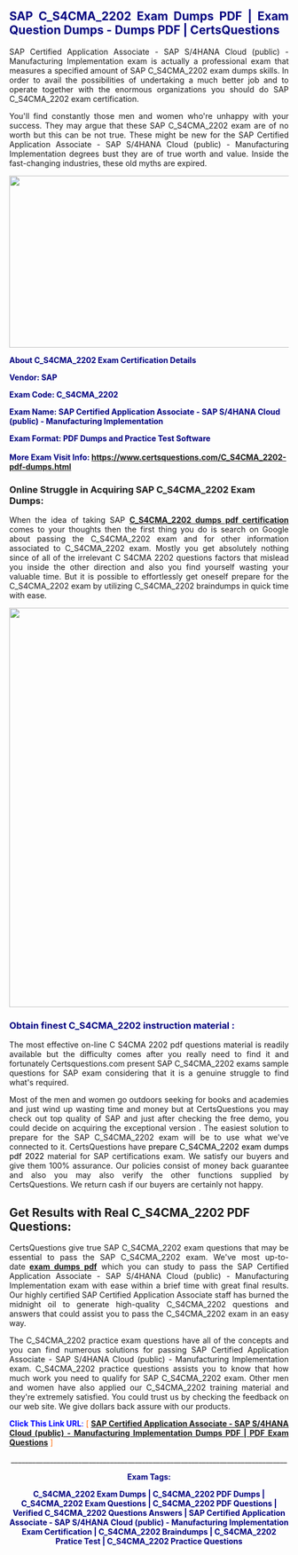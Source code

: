 <h2 style="text-align: justify;"><span style="color: #000080;">SAP C_S4CMA_2202 Exam Dumps PDF | Exam Question Dumps - Dumps PDF | CertsQuestions</span></h2>
<p style="text-align: justify;">SAP Certified Application Associate - SAP S/4HANA Cloud (public) - Manufacturing Implementation exam is actually a professional exam that measures a specified amount of SAP  C_S4CMA_2202 exam dumps skills. In order to avail the possibilities of undertaking a much better job and to operate together with the enormous organizations you should do SAP C_S4CMA_2202 exam certification.</p>
<p style="text-align: justify;">You'll find constantly those men and women who're unhappy with your success. They may argue that these SAP  C_S4CMA_2202 exam are of no worth but this can be not true. These might be new for the SAP Certified Application Associate - SAP S/4HANA Cloud (public) - Manufacturing Implementation degrees bust they are of true worth and value. Inside the fast-changing industries, these old myths are expired.</p>
<p><img style="display: block; margin-left: auto; margin-right: auto;" src="https://i.imgur.com/eaP4ae9.png" width="840" height="310" /></p>
<p><span style="color: #000080;"><strong>About C_S4CMA_2202 Exam Certification Details</strong></span></p>
<p><span style="color: #000080;"><strong>Vendor: SAP<br /></strong></span></p>
<p><span style="color: #000080;"><strong>Exam Code: C_S4CMA_2202</strong></span></p>
<p><span style="color: #000080;"><strong>Exam Name: SAP Certified Application Associate - SAP S/4HANA Cloud (public) - Manufacturing Implementation</strong></span></p>
<p><span style="color: #000080;"><strong>Exam Format: PDF Dumps and Practice Test Software<br /><br />More Exam Visit Info: <span style="color: #ff6600;"><a href="https://www.certsquestions.com/C_S4CMA_2202-pdf-dumps.html">https://www.certsquestions.com/C_S4CMA_2202-pdf-dumps.html</a></span></strong></span></p>
<h3>Online Struggle in Acquiring SAP C_S4CMA_2202 Exam Dumps:</h3>
<p style="text-align: justify;">When the idea of taking SAP <a href="https://www.certsquestions.com/C_S4CMA_2202-pdf-dumps.html"><strong> C_S4CMA_2202 dumps pdf certification</strong></a> comes to your thoughts then the first thing you do is search on Google about passing the C_S4CMA_2202 exam and for other information associated to C_S4CMA_2202 exam. Mostly you get absolutely nothing since of all of the irrelevant C S4CMA 2202 questions factors that mislead you inside the other direction and also you find yourself wasting your valuable time. But it is possible to effortlessly get oneself prepare for the C_S4CMA_2202 exam by utilizing C_S4CMA_2202 braindumps in quick time with ease.</p>
<p><a href="https://www.certsquestions.com/C_S4CMA_2202-pdf-dumps.html"><img style="display: block; margin-left: auto; margin-right: auto;" src="https://i.imgur.com/pxhoKQ2.png" width="720" /></a></p>
<h3><span style="color: #000080;">Obtain finest  C_S4CMA_2202 instruction material :</span></h3>
<p style="text-align: justify;">The most effective on-line C S4CMA 2202 pdf questions material is readily available but the difficulty comes after you really need to find it and fortunately Certsquestions.com present SAP C_S4CMA_2202 exams sample questions for SAP  exam considering that it is a genuine struggle to find what's required.</p>
<p style="text-align: justify;">Most of the men and women go outdoors seeking for books and academies and just wind up wasting time and money but at CertsQuestions you may check out top quality of SAP  and just after checking the free demo, you could decide on acquiring the exceptional version . The easiest solution to prepare for the SAP C_S4CMA_2202 exam will be to use what we've connected to it. CertsQuestions have <span style="color: #000000;">prepare C_S4CMA_2202 exam dumps pdf 2022</span> material for SAP certifications exam. We satisfy our buyers and give them 100% assurance. Our policies consist of money back guarantee and also you may also verify the other functions supplied by CertsQuestions. We return cash if our buyers are certainly not happy.</p>
<h2>Get Results with Real C_S4CMA_2202 PDF Questions:</h2>
<p style="text-align: justify;">CertsQuestions give true SAP C_S4CMA_2202 exam questions that may be essential to pass the SAP  C_S4CMA_2202 exam. We've most up-to-date<strong>&nbsp;<a href="https://www.certsquestions.com/">exam dumps pdf</a></strong>&nbsp;which you can study to pass the SAP Certified Application Associate - SAP S/4HANA Cloud (public) - Manufacturing Implementation exam with ease within a brief time with great final results. Our highly certified SAP Certified Application Associate staff has burned the midnight oil to generate high-quality C_S4CMA_2202 questions and answers that could assist you to pass the C_S4CMA_2202 exam in an easy way.</p>
<p style="text-align: justify;">The C_S4CMA_2202 practice exam questions have all of the concepts and you can find numerous solutions for passing SAP Certified Application Associate - SAP S/4HANA Cloud (public) - Manufacturing Implementation exam. C_S4CMA_2202 practice questions assists you to know that how much work you need to qualify for SAP  C_S4CMA_2202 exam. Other men and women have also applied our C_S4CMA_2202 training material and they're extremely satisfied. You could trust us by checking the feedback on our web site. We give dollars back assure with our products.</p>
<p style="text-align: justify;"><span style="color: #0000ff;"><strong>Click This Link URL</strong>:</span> <span style="color: #ff6600;">[ <strong><a href="https://www.certsquestions.com/sap-certified-application-associate-certification.html">SAP Certified Application Associate - SAP S/4HANA Cloud (public) - Manufacturing Implementation Dumps PDF | PDF Exam Questions</a></strong> ]</span></p>
<p style="text-align: center;">______________________________________________________________________________</p>
<p style="text-align: center;"><span style="color: #000080;"><strong>Exam Tags:</strong></span></p>
<p style="text-align: center;"><span style="color: #000080;"><strong>C_S4CMA_2202 Exam Dumps | C_S4CMA_2202 PDF Dumps | C_S4CMA_2202 Exam Questions | C_S4CMA_2202 PDF Questions | Verified C_S4CMA_2202 Questions Answers | SAP Certified Application Associate - SAP S/4HANA Cloud (public) - Manufacturing Implementation Exam Certification | C_S4CMA_2202 Braindumps | C_S4CMA_2202 Pratice Test | C_S4CMA_2202 Practice Questions</strong></span></p>
